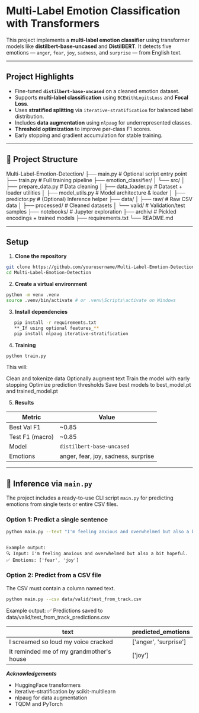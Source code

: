 # Multi-Label Emotion Classification with Transformers

This project implements a **multi-label emotion classifier** using transformer models like **distilbert-base-uncased** and **DistilBERT**. It detects five emotions — `anger`, `fear`, `joy`, `sadness`, and `surprise` — from English text.

---

## Project Highlights

- Fine-tuned **`distilbert-base-uncased`** on a cleaned emotion dataset.
- Supports **multi-label classification** using `BCEWithLogitsLoss` and **Focal Loss**.
- Uses **stratified splitting** via `iterative-stratification` for balanced label distribution.
- Includes **data augmentation** using `nlpaug` for underrepresented classes.
- **Threshold optimization** to improve per-class F1 scores.
- Early stopping and gradient accumulation for stable training.

---

## 📁 Project Structure

Multi-Label-Emotion-Detection/
├── main.py # Optional script entry point
├── train.py # Full training pipeline
├── emotion_classifier/
│ └── src/
│ ├── prepare_data.py # Data cleaning
│ ├── data_loader.py # Dataset + loader utilities
│ ├── model_utils.py # Model architecture & loader
│ ├── predictor.py # (Optional) Inference helper
├── data/
│ ├── raw/ # Raw CSV data
│ ├── processed/ # Cleaned datasets
│ └── valid/ # Validation/test samples
├── notebooks/ # Jupyter exploration
├── archiv/ # Pickled encodings + trained models
├── requirements.txt
└── README.md

---

## Setup

1. **Clone the repository**

```bash
git clone https://github.com/yourusername/Multi-Label-Emotion-Detection.git
cd Multi-Label-Emotion-Detection
```

2. **Create a virtual environment**

```bash
python -m venv .venv
source .venv/bin/activate # or .venv\Scripts\activate on Windows
```

3. **Install dependencies**

```bash
   pip install -r requirements.txt
   **_If using optional features_**
   pip install nlpaug iterative-stratification
```

4. **Training**

```bash
python train.py
```

This will:

Clean and tokenize data
Optionally augment text
Train the model with early stopping
Optimize prediction thresholds
Save best models to best_model.pt and trained_model.pt

5. **Results**

| Metric          | Value                               |
| --------------- | ----------------------------------- |
| Best Val F1     | \~0.85                              |
| Test F1 (macro) | \~0.85                              |
| Model           | `distilbert-base-uncased`           |
| Emotions        | anger, fear, joy, sadness, surprise |

---

## 🔧 Inference via `main.py`

The project includes a ready-to-use CLI script `main.py` for predicting emotions from single texts or entire CSV files.

### Option 1: Predict a single sentence

```bash
python main.py --text "I'm feeling anxious and overwhelmed but also a bit hopeful."
```

```

Example output:
🔍 Input: I'm feeling anxious and overwhelmed but also a bit hopeful.
✅ Emotions: ['fear', 'joy']

```

### Option 2: Predict from a CSV file

The CSV must contain a column named text.

```bash
python main.py --csv data/valid/test_from_track.csv
```

Example output:
✅ Predictions saved to data/valid/test_from_track_predictions.csv

| text                                     | predicted_emotions    |
| ---------------------------------------- | --------------------- |
| I screamed so loud my voice cracked      | ['anger', 'surprise'] |
| It reminded me of my grandmother's house | ['joy']               |

**_Acknowledgements_**

- HuggingFace transformers
- iterative-stratification by scikit-multilearn
- nlpaug for data augmentation
- TQDM and PyTorch
